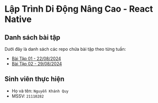 # Lập Trình Di Động Nâng Cao - React Native

## Danh sách bài tập
Dưới đây là danh sách các repo chứa bài tập theo từng tuần:


- [Bài Tập 01 - 22/08/2024](https://github.com/nguyenkhanhquy/baitap01-22-08-2024)
- [Bài Tập 02 - 29/08/2024](https://github.com/nguyenkhanhquy/baitap02-29-08-2024)

## Sinh viên thực hiện

- Họ và tên: `Nguyễn Khánh Quy`
- MSSV: `21110282`
